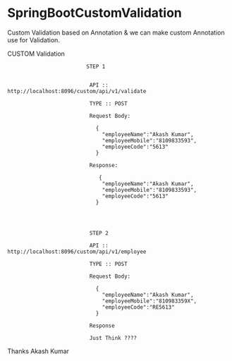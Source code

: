 # SpringBootCustomValidation


Custom Validation based on Annotation &amp; we can make custom Annotation use for Validation. 

 CUSTOM Validation
 

                             STEP 1


                              API :: http://localhost:8096/custom/api/v1/validate
                              
                              TYPE :: POST
                              
                              Request Body:
                              
                                {
                                  "employeeName":"Akash Kumar",
                                  "employeeMobile":"8109833593",
                                  "employeeCode":"5613"
                                }
                                
                              Response:
                              
                                 {
                                  "employeeName":"Akash Kumar",
                                  "employeeMobile":"8109833593",
                                  "employeeCode":"5613"
                                }
                                
                                
                                
                                
                              STEP 2
                              
                              API :: http://localhost:8096/custom/api/v1/employee
                              
                              TYPE :: POST
                              
                              Request Body:
                              
                                {
                                  "employeeName":"Akash Kumar",
                                  "employeeMobile":"810983359X",
                                  "employeeCode":"RE5613"
                                }
                              
                              Response
                              
                              Just Think ????
                              
                              
                              
   
   Thanks
   Akash Kumar
                              
                              
